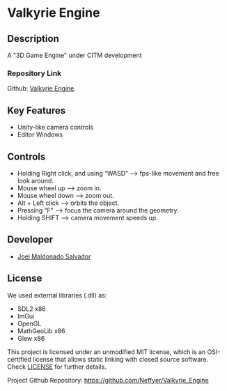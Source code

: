 # Valkyrie Engine

## Description

A "3D Game Engine" under CITM development

### Repository Link

Github: [Valkyrie Engine](https://github.com/Neffyer/Valkyrie_Engine).

## Key Features

 - Unity-like camera controls
 - Editor Windows

## Controls

 - Holding Right click, and using “WASD” --> fps-like movement and free look around.
 - Mouse wheel up --> zoom in.
 - Mouse wheel down --> zoom out.
 - Alt + Left click --> orbits the object.
 - Pressing “F” --> focus the camera around the geometry.
 - Holding SHIFT --> camera movement speeds up.

## Developer

 - [Joel Maldonado Salvador](https://github.com/neffyer)

## License

We used external libraries (.dll) as:

 - SDL2 x86
 - ImGui
 - OpenGL
 - MathGeoLib x86
 - Glew x86

This project is licensed under an unmodified MIT license, which is an OSI-certified license that allows static linking with closed source software. Check [LICENSE](https://github.com/git/git-scm.com/blob/main/MIT-LICENSE.txt) for further details.

Project Github Repository: https://github.com/Neffyer/Valkyrie_Engine
